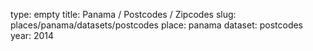 type: empty
title: Panama / Postcodes / Zipcodes
slug: places/panama/datasets/postcodes
place: panama
dataset: postcodes
year: 2014
